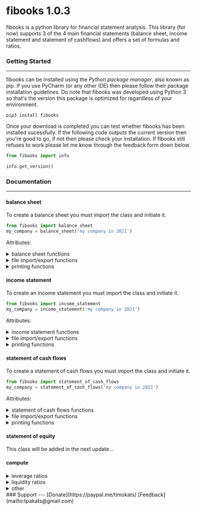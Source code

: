 # fibooks 1.0.3
fibooks is a python library for financial statement analysis. This library (for now) supports 3 of the 4 main financial statements (balance sheet, income statement and statement of cashflows) and offers a set of formulas and ratios. 
### Getting Started
---
fibooks can be installed using the *Python package manager*, also known as pip. If you use PyCharm (or any other IDE) then please follow their package installation guidelines. Do note that fibooks was developed using Python 3 so that's the version this package is optimized for regardless of your environment.
``` shell
pip3 install fibooks
```
Once your download is completed you can test whether fibooks has been installed sucessfully. If the following code outputs the current version then you're good to go, if not then please check your installation. If fibooks still refuses to work please let me know through the feedback form down below.
``` python
from fibooks import info

info.get_version()
```
### Documentation
---
#### balance sheet
To create a balance sheet you must import the class and initiate it.
``` python
from fibooks import balance_sheet
my_company = balance_sheet('my company in 2021')
```
Attributes:
<details>
<summary>
balance sheet functions
</summary>
<ul>
  <li><b>check_identity()</b>: Checks balance sheet identity. Takes no parameters, returns boolean value</li>
  <li><b>get_assets()</b>: Gets the total value of assets. Takes no parameters, returns rounded float value.</li> 
  <li><b>get_current_assets()</b>: Gets the total value of assets. Takes no parameters, returns rounded float value.</li>  
  <li><b>get_longterm_assets()</b>: Gets the total value of longterm assets. Takes no parameters, returns rounded float value.</li>  
  <li><b>get_equity()</b>: Gets the total value of equity. Takes no parameters, returns rounded float value.</li>  
  <li><b>get_liabilities()</b>: Gets the total value of liabilities. Takes no parameters, returns rounded float value.</li>    
  <li><b>get_current_liabilities()</b>: Gets the total value of current liabilities. Takes no parameters, returns rounded float value. </li>
  <li><b>get_longterm_assets()</b>: Gets the total value of longterm liabilities. Takes no parameters, returns rounded float value.</li>
  <li><b>get_field(field)</b>: Gets the value of a specific. Takes fieldname as parameter, returns field value.</li>
  <li><b>add_current_asset(field, value)</b>: Adds current asset to the balance sheet. Takes fieldname and value as parameter, returns nothing.</li>
  <li><b>add_longterm_asset(field, value)</b>: Adds longterm asset to the balance sheet. Takes fieldname and value as parameter, returns nothing.</li>
  <li><b>add_current_liability(field, value)</b>: Adds current liability to the balance sheet. Takes fieldname and value as parameter, returns nothing.</li>
  <li><b>add_longterm_liability(field, value)</b>: Adds longterm liability to the balance sheet. Takes fieldname and value as parameter, returns nothing.</li>
  <li><b>add_equity(field, value)</b>: Adds equity to the balance sheet. Takes fieldname and value as parameter, returns nothing.</li>
  <li><b>delete_current_asset(field)</b>: deletes current asset to the balance sheet. Takes fieldname as parameter, returns nothing.</li>
  <li><b>delete_longterm_asset(field)</b>: deletes longterm asset to the balance sheet. Takes fieldname as parameter, returns nothing.</li>
  <li><b>empty()</b>: Clears the current balance sheet. Takes no parameters, returns nothing.</li>
  <li><b>make()</b>: Creates the current balance sheet based on the previously given instructions. Takes no parameters, returns nothing.</li>
</ul>
</details>  
  
<details>
<summary>
file import/export functions
</summary>
<ul>
  <li><b>import_json(filename)</b>: Imports a .json file as balance sheet. Takes the filename as parameter, returns nothing.</li> 
  <li><b>export_json(filename)</b>: Exports the current balance sheet to a .json format. Takes the filename as parameter, returns nothing.</li> 
  <li><b>export_excel(filename)</b>: Exports the current balance sheet to an excel spreadsheet. Takes the filename as parameter, returns nothing.</li>  
  <li><b>export_text(filename)</b>: Exports the current balance sheet to a text file. Takes the filename as parameter, returns nothing.</li>  
</ul>   
</details>

<details>
<summary>
printing functions
</summary>
<ul>
  <li><b>print()</b>: Prints the current balance sheet to the standard output. Takes no parameters, returns nothing</li>
</ul>
</details>

#### income statement
To create an income statement you must import the class and initiate it.
``` python
from fibooks import income_statement
my_company = income_statement('my company in 2021')
```
Attributes:
<details>
<summary>
income statement functions
</summary>
<ul>
  <li><b>add_revenue(field, value)</b>: Adds a revenue field to the income statement. Takes the fieldname and value as parameters, returns nothing.</li> 
  <li><b>add_expense(field, value)</b>: Adds an expense field to the income statement. Takes the fieldname and value as parameters, returns nothing.</li>  
  <li><b>delete_revenue(field)</b>: Deletes a revenue field to the income statement. Takes the fieldname as parameter, returns nothing.</li> 
  <li><b>delete_expense(field)</b>: Deletes an expense field to the income statement. Takes the fieldname as parameter, returns nothing.</li>   
  <li><b>get_revenues()</b>: Gets the total amount of revenues in the income statement. Takes no parameters, returns rounded float value.</li> 
  <li><b>get_expenses()</b>: Adds an expense field to the income statement. Takes the fieldname and value as parameters, returns nothing.</li> 
  <li><b>get_netincome()</b>: Gets the net income of the income statement. Takes no parametes, returns rounded float value.</li> 
  <li><b>empty()</b>: Clears the current balance sheet. Takes no parameters, returns nothing.</li>
  <li><b>make()</b>: Creates the current balance sheet based on the previously given instructions. Takes no parameters, returns nothing.</li> 
</ul>   
</details>

<details>
<summary>
file import/export functions
</summary>
<ul>
  <li><b>import_json(filename)</b>: Imports a .json file as balance sheet. Takes the filename as parameter, returns nothing.</li> 
  <li><b>export_json(filename)</b>: Exports the current balance sheet to a .json format. Takes the filename as parameter, returns nothing.</li> 
  <li><b>export_excel(filename)</b>: Exports the current balance sheet to an excel spreadsheet. Takes the filename as parameter, returns nothing.</li>  
  <li><b>export_text(filename)</b>: Exports the current balance sheet to a text file. Takes the filename as parameter, returns nothing.</li>  
</ul>   
</details>

<details>
<summary>
printing functions
</summary>
<ul>
  <li><b>print()</b>: Prints the current balance sheet to the standard output. Takes no parameters, returns nothing</li>
</ul>
</details>

#### statement of cash flows
To create a statement of cash flows you must import the class and initiate it.
``` python
from fibooks import statement_of_cash_flows
my_company = statement_of_cash_flows('my company in 2021')
```
Attributes:

<details>
<summary>
statement of cash flows functions
</summary>
<ul>
  <li><b>add_operating_activity(field, value)</b>: Adds an operating activity to the statement of cash flows. Takes the fieldname and value as parameters, returns nothing.</li>
  <li><b>add_investing_activity(field, value)</b>: Adds an investing activity to the statement of cash flows. Takes the fieldname and value as parameters, returns nothing.</li> 
  <li><b>add_financing_activity(field, value)</b>: Adds an financing activity to the statement of cash flows. Takes the fieldname and value as parameters, returns nothing.</li>
  <li><b>delete_operating_activity(field)</b>: Deletes an operating activity to the statement of cash flows. Takes the fieldname as parameter, returns nothing.</li>
  <li><b>delete_investing_activity(field)</b>: Deletes an investing activity to the statement of cash flows. Takes the fieldname as parameter, returns nothing.</li> 
  <li><b>delete_financing_activity(field)</b>: Deletes an financing activity to the statement of cash flows. Takes the fieldname as parameter, returns nothing.</li> 
  <li><b>get_operating_cash()</b>: Gets the operating cash from the statement of cash flows. Takes no parameters, returns rounded float value.</li>
  <li><b>get_investing_cash()</b>: Gets the investing cash from the statement of cash flows. Takes no parameters, returns rounded float value.</li>
  <li><b>get_financing_cash()</b>: Gets the financing cash from the statement of cash flows. Takes no parameters, returns rounded float value.</li>  
  <li><b>get_net_cash()</b>: Gets the net cash from the statement of cash flows. Takes no parameters, returns nothing.</li>
  <li><b>empty()</b>: Clears the current balance sheet. Takes no parameters, returns nothing.</li>
  <li><b>make()</b>: Creates the current balance sheet based on the previously given instructions. Takes no parameters, returns nothing.</li> 
</ul>   
</details>

<details>
<summary>
file import/export functions
</summary>
<ul>
  <li><b>import_json(filename)</b>: Imports a .json file as balance sheet. Takes the filename as parameter, returns nothing.</li> 
  <li><b>export_json(filename)</b>: Exports the current balance sheet to a .json format. Takes the filename as parameter, returns nothing.</li> 
  <li><b>export_excel(filename)</b>: Exports the current balance sheet to an excel spreadsheet. Takes the filename as parameter, returns nothing.</li>  
  <li><b>export_text(filename)</b>: Exports the current balance sheet to a text file. Takes the filename as parameter, returns nothing.</li>  
</ul>   
</details>

<details>
<summary>
printing functions
</summary>
<ul>
  <li><b>print()</b>: Prints the current balance sheet to the standard output. Takes no parameters, returns nothing</li>
</ul>
</details>

#### statement of equity
This class will be added in the next update...
#### compute
<details>
<summary>
leverage ratios
</summary>
<ul>
  <li><b>print()</b>: Prints the current balance sheet to the standard output. Takes no parameters, returns nothing</li>
</ul>
</details>

<details>
<summary>
liquidity ratios
</summary>
<ul>
  <li><b>print()</b>: Prints the current balance sheet to the standard output. Takes no parameters, returns nothing</li>
</ul>
</details>

<details>
<summary>
other
</summary>
<ul>
  <li><b>print()</b>: Prints the current balance sheet to the standard output. Takes no parameters, returns nothing</li>
</ul>
</details>
### Support
---
[Donate](https://paypal.me/timokats)  
[Feedback](mailto:tpakats@gmail.com)
